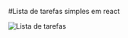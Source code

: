 #Lista de tarefas simples em react

![Lista de tarefas](https://www.flickr.com/photos/202207952@N07/shares/g87ms01MNv)